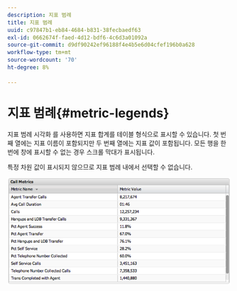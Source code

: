 ```yaml
---
description: 지표 범례
title: 지표 범례
uuid: c97847b1-eb84-4684-b831-38fecbaedf63
exl-id: 0662674f-faed-4d12-bdf6-4c6d3a01092a
source-git-commit: d9df90242ef96188f4e4b5e6d04cfef196b0a628
workflow-type: tm+mt
source-wordcount: '70'
ht-degree: 8%

---
```


# 지표 범례{#metric-legends}

지표 범례 시각화 를 사용하면 지표 합계를 테이블 형식으로 표시할 수 있습니다. 첫 번째 열에는 지표 이름이 포함되지만 두 번째 열에는 지표 값이 포함됩니다. 모든 행을 한 번에 창에 표시할 수 없는 경우 스크롤 막대가 표시됩니다.

특정 차원 값이 표시되지 않으므로 지표 범례 내에서 선택할 수 없습니다.

![](assets/metric_legend.png)
